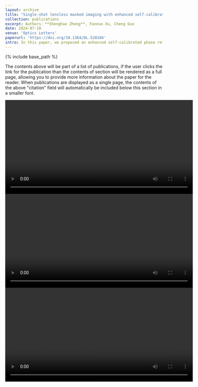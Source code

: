 ```yaml
---
layout: archive
title: "Single-shot lensless masked imaging with enhanced self-calibrated phase retrieval"
collection: publications
excerpt: Authors：**Shenghao Zheng**, Fannuo Xu, Cheng Guo
date: 2024-07-10
venue: 'Optics Letters'
paperurl: 'https://doi.org/10.1364/OL.528104'
intro: In this paper, we proposed an enhanced self-calibrated phase retrieval (eSCPR) method, introducing the idea of wavefront decoupling into lessless masked imaging (LMI) systems and realizing single-shot LMI. 
---
```


{% include base_path %}

The contents above will be part of a list of publications, if the user clicks the link for the publication than the contents of section will be rendered as a full page, allowing you to provide more information about the paper for the reader. When publications are displayed as a single page, the contents of the above "citation" field will automatically be included below this section in a smaller font.

<video src="{{ base_path }}/_publications/materals/eSCPR.mp4" autoplay="true" controls="controls" width="600">
</video>

<video src="{{ base_path }}/_publications/materals/single-1.mp4" autoplay="true" controls="controls" width="600">
</video>

<video src="{{ base_path }}/_publications/materals/single-2.mp4" autoplay="true" controls="controls" width="600">
</video>
